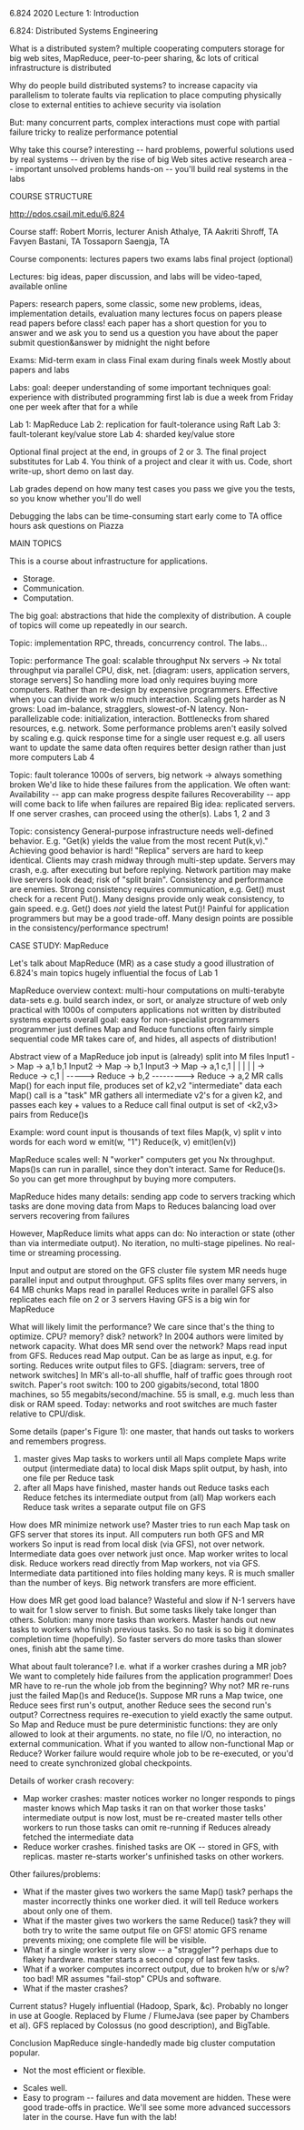 6.824 2020 Lecture 1: Introduction

6.824: Distributed Systems Engineering

What is a distributed system?
multiple cooperating computers
storage for big web sites, MapReduce, peer-to-peer sharing, &c
lots of critical infrastructure is distributed

Why do people build distributed systems?
to increase capacity via parallelism
to tolerate faults via replication
to place computing physically close to external entities
to achieve security via isolation

But:
many concurrent parts, complex interactions
must cope with partial failure
tricky to realize performance potential

Why take this course?
interesting -- hard problems, powerful solutions
used by real systems -- driven by the rise of big Web sites
active research area -- important unsolved problems
hands-on -- you'll build real systems in the labs

COURSE STRUCTURE

http://pdos.csail.mit.edu/6.824

Course staff:
Robert Morris, lecturer
Anish Athalye, TA
Aakriti Shroff, TA
Favyen Bastani, TA
Tossaporn Saengja, TA

Course components:
lectures
papers
two exams
labs
final project (optional)

Lectures:
big ideas, paper discussion, and labs
will be video-taped, available online

Papers:
research papers, some classic, some new
problems, ideas, implementation details, evaluation
many lectures focus on papers
please read papers before class!
each paper has a short question for you to answer
and we ask you to send us a question you have about the paper
submit question&answer by midnight the night before

Exams:
Mid-term exam in class
Final exam during finals week
Mostly about papers and labs

Labs:
goal: deeper understanding of some important techniques
goal: experience with distributed programming
first lab is due a week from Friday
one per week after that for a while

Lab 1: MapReduce
Lab 2: replication for fault-tolerance using Raft
Lab 3: fault-tolerant key/value store
Lab 4: sharded key/value store

Optional final project at the end, in groups of 2 or 3.
The final project substitutes for Lab 4.
You think of a project and clear it with us.
Code, short write-up, short demo on last day.

Lab grades depend on how many test cases you pass
we give you the tests, so you know whether you'll do well

Debugging the labs can be time-consuming
start early
come to TA office hours
ask questions on Piazza

MAIN TOPICS

This is a course about infrastructure for applications.
* Storage.
* Communication.
* Computation.

The big goal: abstractions that hide the complexity of distribution.
A couple of topics will come up repeatedly in our search.

Topic: implementation
RPC, threads, concurrency control.
The labs...

Topic: performance
The goal: scalable throughput
Nx servers -> Nx total throughput via parallel CPU, disk, net.
[diagram: users, application servers, storage servers]
So handling more load only requires buying more computers.
Rather than re-design by expensive programmers.
Effective when you can divide work w/o much interaction.
Scaling gets harder as N grows:
Load im-balance, stragglers, slowest-of-N latency.
Non-parallelizable code: initialization, interaction.
Bottlenecks from shared resources, e.g. network.
Some performance problems aren't easily solved by scaling
e.g. quick response time for a single user request
e.g. all users want to update the same data
often requires better design rather than just more computers
Lab 4

Topic: fault tolerance
1000s of servers, big network -> always something broken
We'd like to hide these failures from the application.
We often want:
Availability -- app can make progress despite failures
Recoverability -- app will come back to life when failures are repaired
Big idea: replicated servers.
If one server crashes, can proceed using the other(s).
Labs 1, 2 and 3

Topic: consistency
General-purpose infrastructure needs well-defined behavior.
E.g. "Get(k) yields the value from the most recent Put(k,v)."
Achieving good behavior is hard!
"Replica" servers are hard to keep identical.
Clients may crash midway through multi-step update.
Servers may crash, e.g. after executing but before replying.
Network partition may make live servers look dead; risk of "split brain".
Consistency and performance are enemies.
Strong consistency requires communication,
e.g. Get() must check for a recent Put().
Many designs provide only weak consistency, to gain speed.
e.g. Get() does *not* yield the latest Put()!
Painful for application programmers but may be a good trade-off.
Many design points are possible in the consistency/performance spectrum!

CASE STUDY: MapReduce

Let's talk about MapReduce (MR) as a case study
a good illustration of 6.824's main topics
hugely influential
the focus of Lab 1

MapReduce overview
context: multi-hour computations on multi-terabyte data-sets
e.g. build search index, or sort, or analyze structure of web
only practical with 1000s of computers
applications not written by distributed systems experts
overall goal: easy for non-specialist programmers
programmer just defines Map and Reduce functions
often fairly simple sequential code
MR takes care of, and hides, all aspects of distribution!

Abstract view of a MapReduce job
input is (already) split into M files
Input1 -> Map -> a,1 b,1
Input2 -> Map ->     b,1
Input3 -> Map -> a,1     c,1
|   |   |
|   |   -> Reduce -> c,1
|   -----> Reduce -> b,2
---------> Reduce -> a,2
MR calls Map() for each input file, produces set of k2,v2
"intermediate" data
each Map() call is a "task"
MR gathers all intermediate v2's for a given k2,
and passes each key + values to a Reduce call
final output is set of <k2,v3> pairs from Reduce()s

Example: word count
input is thousands of text files
Map(k, v)
split v into words
for each word w
emit(w, "1")
Reduce(k, v)
emit(len(v))

MapReduce scales well:
N "worker" computers get you Nx throughput.
Maps()s can run in parallel, since they don't interact.
Same for Reduce()s.
So you can get more throughput by buying more computers.

MapReduce hides many details:
sending app code to servers
tracking which tasks are done
moving data from Maps to Reduces
balancing load over servers
recovering from failures

However, MapReduce limits what apps can do:
No interaction or state (other than via intermediate output).
No iteration, no multi-stage pipelines.
No real-time or streaming processing.

Input and output are stored on the GFS cluster file system
MR needs huge parallel input and output throughput.
GFS splits files over many servers, in 64 MB chunks
Maps read in parallel
Reduces write in parallel
GFS also replicates each file on 2 or 3 servers
Having GFS is a big win for MapReduce

What will likely limit the performance?
We care since that's the thing to optimize.
CPU? memory? disk? network?
In 2004 authors were limited by network capacity.
What does MR send over the network?
Maps read input from GFS.
Reduces read Map output.
Can be as large as input, e.g. for sorting.
Reduces write output files to GFS.
[diagram: servers, tree of network switches]
In MR's all-to-all shuffle, half of traffic goes through root switch.
Paper's root switch: 100 to 200 gigabits/second, total
1800 machines, so 55 megabits/second/machine.
55 is small, e.g. much less than disk or RAM speed.
Today: networks and root switches are much faster relative to CPU/disk.

Some details (paper's Figure 1):
one master, that hands out tasks to workers and remembers progress.
1. master gives Map tasks to workers until all Maps complete
   Maps write output (intermediate data) to local disk
   Maps split output, by hash, into one file per Reduce task
2. after all Maps have finished, master hands out Reduce tasks
   each Reduce fetches its intermediate output from (all) Map workers
   each Reduce task writes a separate output file on GFS

How does MR minimize network use?
Master tries to run each Map task on GFS server that stores its input.
All computers run both GFS and MR workers
So input is read from local disk (via GFS), not over network.
Intermediate data goes over network just once.
Map worker writes to local disk.
Reduce workers read directly from Map workers, not via GFS.
Intermediate data partitioned into files holding many keys.
R is much smaller than the number of keys.
Big network transfers are more efficient.

How does MR get good load balance?
Wasteful and slow if N-1 servers have to wait for 1 slow server to finish.
But some tasks likely take longer than others.
Solution: many more tasks than workers.
Master hands out new tasks to workers who finish previous tasks.
So no task is so big it dominates completion time (hopefully).
So faster servers do more tasks than slower ones, finish abt the same time.

What about fault tolerance?
I.e. what if a worker crashes during a MR job?
We want to completely hide failures from the application programmer!
Does MR have to re-run the whole job from the beginning?
Why not?
MR re-runs just the failed Map()s and Reduce()s.
Suppose MR runs a Map twice, one Reduce sees first run's output,
another Reduce sees the second run's output?
Correctness requires re-execution to yield exactly the same output.
So Map and Reduce must be pure deterministic functions:
they are only allowed to look at their arguments.
no state, no file I/O, no interaction, no external communication.
What if you wanted to allow non-functional Map or Reduce?
Worker failure would require whole job to be re-executed,
or you'd need to create synchronized global checkpoints.

Details of worker crash recovery:
* Map worker crashes:
  master notices worker no longer responds to pings
  master knows which Map tasks it ran on that worker
  those tasks' intermediate output is now lost, must be re-created
  master tells other workers to run those tasks
  can omit re-running if Reduces already fetched the intermediate data
* Reduce worker crashes.
  finished tasks are OK -- stored in GFS, with replicas.
  master re-starts worker's unfinished tasks on other workers.

Other failures/problems:
* What if the master gives two workers the same Map() task?
  perhaps the master incorrectly thinks one worker died.
  it will tell Reduce workers about only one of them.
* What if the master gives two workers the same Reduce() task?
  they will both try to write the same output file on GFS!
  atomic GFS rename prevents mixing; one complete file will be visible.
* What if a single worker is very slow -- a "straggler"?
  perhaps due to flakey hardware.
  master starts a second copy of last few tasks.
* What if a worker computes incorrect output, due to broken h/w or s/w?
  too bad! MR assumes "fail-stop" CPUs and software.
* What if the master crashes?

Current status?
Hugely influential (Hadoop, Spark, &c).
Probably no longer in use at Google.
Replaced by Flume / FlumeJava (see paper by Chambers et al).
GFS replaced by Colossus (no good description), and BigTable.

Conclusion
MapReduce single-handedly made big cluster computation popular.
- Not the most efficient or flexible.
+ Scales well.
+ Easy to program -- failures and data movement are hidden.
  These were good trade-offs in practice.
  We'll see some more advanced successors later in the course.
  Have fun with the lab!